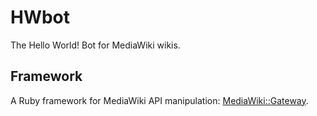 # HWbot
The Hello World! Bot for MediaWiki wikis.

## Framework
A Ruby framework for MediaWiki API manipulation: [MediaWiki::Gateway](https://github.com/iSCInc/mediawiki-gateway).
